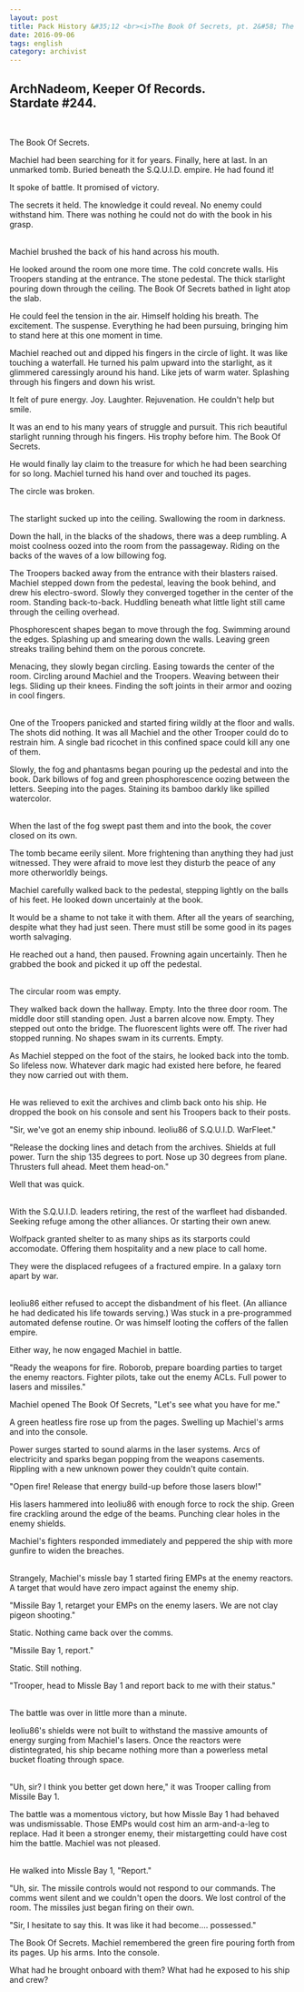 ```yaml
---
layout: post
title: Pack History &#35;12 <br><i>The Book Of Secrets, pt. 2&#58; The Curse</i>
date: 2016-09-06
tags: english
category: archivist
---
```

ArchNadeom, Keeper Of Records.<br>Stardate #244.
------------------------------------------------
&nbsp; 

The Book Of Secrets.

Machiel had been searching for it for years. Finally, here at last. In an unmarked tomb. Buried beneath the S.Q.U.I.D. empire. He had found it! 

It spoke of battle. It promised of victory. 

The secrets it held. The knowledge it could reveal. No enemy could withstand him. There was nothing he could not do with the book in his grasp.  
&nbsp; 

Machiel brushed the back of his hand across his mouth.

He looked around the room one more time. The cold concrete walls. His Troopers standing at the entrance. The stone pedestal. The thick starlight pouring down through the ceiling. The Book Of Secrets bathed in light atop the slab.

He could feel the tension in the air. Himself holding his breath. The excitement. The suspense. Everything he had been pursuing, bringing him to stand here at this one moment in time.

Machiel reached out and dipped his fingers in the circle of light. It was like touching a waterfall. He turned his palm upward into the starlight, as it glimmered caressingly around his hand. Like jets of warm water. Splashing through his fingers and down his wrist.

It felt of pure energy. Joy. Laughter. Rejuvenation. He couldn't help but smile.

It was an end to his many years of struggle and pursuit. This rich beautiful starlight running through his fingers. His trophy before him. The Book Of Secrets.

He would finally lay claim to the treasure for which he had been searching for so long. Machiel turned his hand over and touched its pages.

The circle was broken.  
&nbsp; 

The starlight sucked up into the ceiling. Swallowing the room in darkness.

Down the hall, in the blacks of the shadows, there was a deep rumbling. A moist coolness oozed into the room from the passageway. Riding on the backs of the waves of a low billowing fog.

The Troopers backed away from the entrance with their blasters raised. Machiel stepped down from the pedestal, leaving the book behind, and drew his electro-sword. Slowly they converged together in the center of the room. Standing back-to-back. Huddling beneath what little light still came through the ceiling overhead.

Phosphorescent shapes began to move through the fog. Swimming around the edges. Splashing up and smearing down the walls. Leaving green streaks trailing behind them on the porous concrete.

Menacing, they slowly began circling. Easing towards the center of the room. Circling around Machiel and the Troopers. Weaving between their legs. Sliding up their knees. Finding the soft joints in their armor and oozing in cool fingers.  
&nbsp; 

One of the Troopers panicked and started firing wildly at the floor and walls. The shots did nothing. It was all Machiel and the other Trooper could do to restrain him. A single bad ricochet in this confined space could kill any one of them.

Slowly, the fog and phantasms began pouring up the pedestal and into the book. Dark billows of fog and green phosphorescence oozing between the letters. Seeping into the pages. Staining its bamboo darkly like spilled watercolor.  
&nbsp; 

When the last of the fog swept past them and into the book, the cover closed on its own.

The tomb became eerily silent. More frightening than anything they had just witnessed. They were afraid to move lest they disturb the peace of any more otherworldly beings.

Machiel carefully walked back to the pedestal, stepping lightly on the balls of his feet. He looked down uncertainly at the book.

It would be a shame to not take it with them. After all the years of searching, despite what they had just seen. There must still be some good in its pages worth salvaging.

He reached out a hand, then paused. Frowning again uncertainly. Then he grabbed the book and picked it up off the pedestal.  
&nbsp; 

The circular room was empty.

They walked back down the hallway. Empty. Into the three door room. The middle door still standing open. Just a barren alcove now. Empty. They stepped out onto the bridge. The fluorescent lights were off. The river had stopped running. No shapes swam in its currents. Empty.

As Machiel stepped on the foot of the stairs, he looked back into the tomb. So lifeless now. Whatever dark magic had existed here before, he feared they now carried out with them.  
&nbsp; 

He was relieved to exit the archives and climb back onto his ship. He dropped the book on his console and sent his Troopers back to their posts.

"Sir, we've got an enemy ship inbound. leoliu86 of S.Q.U.I.D. WarFleet."

"Release the docking lines and detach from the archives. Shields at full power. Turn the ship 135 degrees to port. Nose up 30 degrees from plane. Thrusters full ahead. Meet them head-on."

Well that was quick.  
&nbsp; 

With the S.Q.U.I.D. leaders retiring, the rest of the warfleet had disbanded. Seeking refuge among the other alliances. Or starting their own anew. 

Wolfpack granted shelter to as many ships as its starports could accomodate. Offering them hospitality and a new place to call home. 

They were the displaced refugees of a fractured empire. In a galaxy torn apart by war.  
&nbsp; 

leoliu86 either refused to accept the disbandment of his fleet. (An alliance he had dedicated his life towards serving.) Was stuck in a pre-programmed automated defense routine. Or was himself looting the coffers of the fallen empire.

Either way, he now engaged Machiel in battle.

"Ready the weapons for fire. Roborob, prepare boarding parties to target the enemy reactors. Fighter pilots, take out the enemy ACLs. Full power to lasers and missiles."

Machiel opened The Book Of Secrets, "Let's see what you have for me."

A green heatless fire rose up from the pages. Swelling up Machiel's arms and into the console. 

Power surges started to sound alarms in the laser systems. Arcs of electricity and sparks began popping from the weapons casements. Rippling with a new unknown power they couldn't quite contain.

"Open fire! Release that energy build-up before those lasers blow!"

His lasers hammered into leoliu86 with enough force to rock the ship. Green fire crackling around the edge of the beams. Punching clear holes in the enemy shields. 

Machiel's fighters responded immediately and peppered the ship with more gunfire to widen the breaches.  
&nbsp; 

Strangely, Machiel's missle bay 1 started firing EMPs at the enemy reactors. A target that would have zero impact against the enemy ship.

"Missile Bay 1, retarget your EMPs on the enemy lasers. We are not clay pigeon shooting."

Static. Nothing came back over the comms.

"Missile Bay 1, report."

Static. Still nothing.

"Trooper, head to Missle Bay 1 and report back to me with their status."  
&nbsp; 

The battle was over in little more than a minute. 

leoliu86's shields were not built to withstand the massive amounts of energy surging from Machiel's lasers. Once the reactors were distintegrated, his ship became nothing more than a powerless metal bucket floating through space.  
&nbsp; 

"Uh, sir? I think you better get down here," it was Trooper calling from Missile Bay 1.

The battle was a momentous victory, but how Missle Bay 1 had behaved was undismissable. Those EMPs would cost him an arm-and-a-leg to replace. Had it been a stronger enemy, their mistargetting could have cost him the battle. Machiel was not pleased.  
&nbsp; 

He walked into Missle Bay 1, "Report."

"Uh, sir. The missile controls would not respond to our commands. The comms went silent and we couldn't open the doors. We lost control of the room. The missiles just began firing on their own.

"Sir, I hesitate to say this. It was like it had become.... possessed."

The Book Of Secrets. Machiel remembered the green fire pouring forth from its pages. Up his arms. Into the console.

What had he brought onboard with them? What had he exposed to his ship and crew?


















